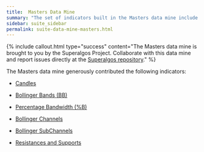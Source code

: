 ```yaml
---
title:  Masters Data Mine
summary: "The set of indicators built in the Masters data mine include candles, volumes, candle channels, volume channels, Bollinger bands (BB), Percentage Bandwidth (%B), Bollinger Channels, Bollinger Sub-Channels, and Supports and Resistances."
sidebar: suite_sidebar
permalink: suite-data-mine-masters.html
---
```


{% include callout.html type="success" content="The Masters data mine is brought to you by the Superalgos Project. Collaborate with this data mine and report issues directly at the <a href='https://github.com/Superalgos/Superalgos'  rel='nofollow' rel='noopener' target='_blank'>Superalgos repository</a>." %}

The Masters data mine generously contributed the following indicators:

* [Candles](suite-indicator-candles.html)

* [Bollinger Bands (BB)](suite-indicator-bollinger-bands.html)

* [Percentage Bandwidth (%B)](suite-indicator-bollinger-bands.html)

* [Bollinger Channels](suite-indicator-bollinger-channels.html)

* [Bollinger SubChannels](suite-indicator-bollinger-channels.html)

* [Resistances and Supports](suite-indicator-resistances-and-supports.html)

